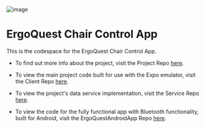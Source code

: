 ![image](https://github.com/calvin-cs262-fall2023-teamB/.github/assets/32146550/fa49a872-bc1a-410d-859b-c9e84f6f56e6)

# ErgoQuest Chair Control App
This is the codespace for the ErgoQuest Chair Control App.

- To find out more info about the project, visit the Project Repo [here](https://github.com/calvin-cs262-fall2023-teamB/ErgoQuestApp-Project).

- To view the main project code built for use with the Expo emulator, visit the Client Repo [here](https://github.com/calvin-cs262-fall2023-teamB/ErgoQuestApp-Client).

- To view the project's data service implementation, visit the Service Repo [here](https://github.com/calvin-cs262-fall2023-teamB/ErgoQuestApp-Service).

- To view the code for the fully functional app with Bluetooth functionality, built for Android, visit the ErgoQuestAndroidApp Repo [here](https://github.com/calvin-cs262-fall2023-teamB/ErgoQuestAndroidApp).



<!--

**Here are some ideas to get you started:**

🙋‍♀️ A short introduction - what is your organization all about?
🌈 Contribution guidelines - how can the community get involved?
👩‍💻 Useful resources - where can the community find your docs? Is there anything else the community should know?
🍿 Fun facts - what does your team eat for breakfast?
🧙 Remember, you can do mighty things with the power of [Markdown](https://docs.github.com/github/writing-on-github/getting-started-with-writing-and-formatting-on-github/basic-writing-and-formatting-syntax)
-->
